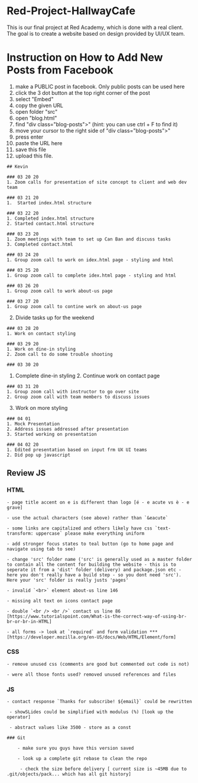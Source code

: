 # Red-Project-HallwayCafe
This is our final project at Red Academy, which is done with a real client. The goal is to create a website based on design provided by UI/UX team.

# Instruction on How to Add New Posts from Facebook
  1. make a PUBLIC post in facebook. Only public posts can be used here
  2. click the 3 dot button at the top right corner of the post
  3. select "Embed"
  4. copy the given URL
  5. open folder "src"
  6. open "blog.html"
  7. find "div class="blog-posts">" (hint: you can use ctrl + F to find it)
  8. move your cursor to the right side of "div class="blog-posts">"
  9. press enter
  10. paste the URL here
  11. save this file
  12. upload this file.


	## Kevin

	### 03 20 20
	1. Zoom calls for presentation of site concept to client and web dev team

	### 03 21 20
	1.  Started index.html structure
	
	### 03 22 20
	1. Completed index.html structure
	2. Started contact.html structure

	### 03 23 20
	1. Zoom meetings with team to set up Can Ban and discuss tasks
	3. Completed contact.html

	### 03 24 20
	1. Group zoom call to work on idex.html page - styling and html
	
	### 03 25 20
	1. Group zoom call to complete idex.html page - styling and html

	### 03 26 20
	1. Group zoom call to work about-us page

	### 03 27 20
	1. Group zoom call to contine work on about-us page
  2. Divide tasks up for the weekend

	### 03 28 20
	1. Work on contact styling

	### 03 29 20
	1. Work on dine-in styling
	2. Zoom call to do some trouble shooting
	
	### 03 30 20
  1. Complete dine-in styling
	2. Continue work on contact page 

	### 03 31 20
	1. Group zoom call with instructor to go over site
	2. Group zoom call with team members to discuss issues
  3. Work on more styling

	### 04 01 
	1. Mock Presentation
	2. Address issues addressed after presentation
	3. Started working on presentation

	### 04 02 20
	1. Edited presentation based on input frm UX UI teams
	2. Did pop up javascript


## Review JS

### HTML
	- page title accent on e is different than logo [é - e acute vs è - e grave]

	- use the actual characters (see above) rather than `&eacute`

	- some links are capitalized and others likely have css `text-transform: uppercase` please make everything uniform 

	- add stronger focus states to teal button (go to home page and navigate using tab to see)

	- change 'src' folder name ('src' is generally used as a master folder to contain all the content for building the website - this is to seperate it from a 'dist' folder (delivery) and package.json etc - here you don't really have a build step - so you dont need 'src'). Here your 'src' folder is really justs 'pages'

	- invalid `<br>` element about-us line 146

	- missing alt text on icons contact page

	- double `<br /> <br />` contact us line 86 [https://www.tutorialspoint.com/What-is-the-correct-way-of-using-br-br-or-br-in-HTML]

	- all forms -> look at `required` and form validation *** [https://developer.mozilla.org/en-US/docs/Web/HTML/Element/form]


### CSS

	- remove unused css (comments are good but commented out code is not)

	- were all those fonts used? removed unused references and files

### JS

	- contact response `Thanks for subscribe! ${email}` could be rewritten

	 - showSLides could be simplified with modulus (%) [look up the operator]

	 - abstract values like 3500 - store as a const

	### Git

		- make sure you guys have this version saved

		- look up a complete git rebase to clean the repo

		 - check the size before delivery [ current size is ~45MB due to .git/objects/pack... which has all git history]